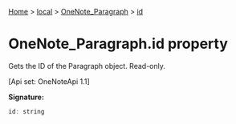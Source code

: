 [Home](./index) &gt; [local](local.md) &gt; [OneNote\_Paragraph](local.onenote_paragraph.md) &gt; [id](local.onenote_paragraph.id.md)

# OneNote\_Paragraph.id property

Gets the ID of the Paragraph object. Read-only. 

 \[Api set: OneNoteApi 1.1\]

**Signature:**
```javascript
id: string
```
